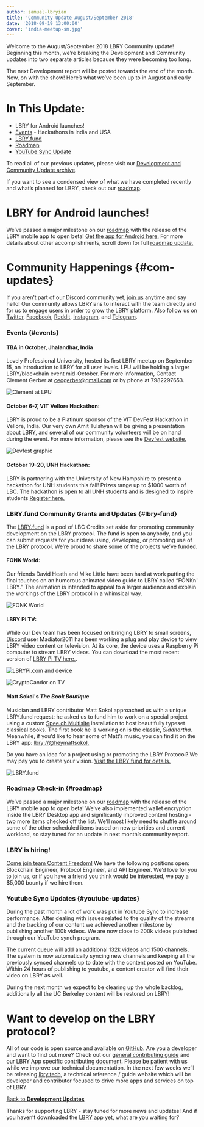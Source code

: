 ```yaml
---
author: samuel-lbryian
title: 'Community Update August/September 2018'
date: '2018-09-19 13:00:00'
cover: 'india-meetup-sm.jpg'
---
```

Welcome to the August/September 2018 LBRY Community update! Beginning this month, we’re breaking the Development and Community updates into two separate articles because they were becoming too long. 

The next Development report will be posted towards the end of the month. Now, on with the show! Here’s what we’ve been up to in August and early September. 

# In This Update:
* LBRY for Android launches!
* [Events](#events) - Hackathons in India and USA
* [LBRY.fund](#lbry-fund)
* [Roadmap](#roadmap)
* [YouTube Sync Update](#youtube-updates)

To read all of our previous updates, please visit our [Development and Community Update archive](https://lbry.io/news/category/community-update).

If you want to see a condensed view of what we have completed recently and what’s planned for LBRY, check out our [roadmap](https://lbry.io/roadmap). 

# LBRY for Android launches!
We’ve passed a major milestone on our [roadmap](https://lbry.io/roadmap) with the release of the LBRY mobile app to open beta! [Get the app for Android here.](https://play.google.com/store/apps/details?id=io.lbry.browser) For more details about other accomplishments, scroll down for full [roadmap update.](#roadmap)

# Community Happenings {#com-updates}
If you aren’t part of our Discord community yet, [join us](https://chat.lbry.io) anytime and say hello! Our community allows LBRYians to interact with the team directly and for us to engage users in order to grow the LBRY platform. Also follow us on [Twitter](https://twitter.com/lbryio), [Facebook](https://facebook.com/lbryio), [Reddit](https://www.reddit.com/r/lbry), [Instagram](https://www.instagram.com/lbryio), and [Telegram](https://www.instagram.com/lbryio/).

### Events {#events}

#### TBA in October, Jhalandhar, India
Lovely Professional University, hosted its first LBRY meetup on September 15, an introduction to LBRY for all user levels. LPU will be holding a larger LBRY/blockchain event mid-October. For more information, Contact Clement Gerber at ceogerber@gmail.com or by phone at 7982297653. 

![Clement at LPU](https://spee.ch/e/clement-india)

#### October 6-7, VIT Vellore Hackathon:
LBRY is proud to be a Platinum sponsor of the VIT DevFest Hackathon in Vellore, India. Our very own Amit Tulshyan will be giving a presentation about LBRY, and several of our community volunteers will be on hand during the event. For more information, please see the [Devfest website.]( https://devfest.dscvit.com/)

![Devfest graphic](https://spee.ch/0/devfest)

#### October 19-20, UNH Hackathon:
LBRY is partnering with the University of New Hampshire to present a hackathon for UNH students this fall! Prizes range up to $1000 worth of LBC. The hackathon is open to all UNH students and is designed to inspire students  [Register here.](https://www.unh.edu/ecenter/hackathons)

### LBRY.fund Community Grants and Updates {#lbry-fund}
The [LBRY.fund](https://lbry.fund) is a pool of LBC Credits set aside for promoting community development on the LBRY protocol. The fund is open to anybody, and you can submit requests for your ideas using, developing, or promoting use of the LBRY protocol, We’re proud to share some of the projects we’ve funded. 

#### FONK World:
Our friends David Heath and Mike Little have been hard at work putting the final touches on an humorous animated video guide to LBRY called “FONKn' LBRY.” The animation is intended to appeal to a larger audience and explain the workings of the LBRY protocol in a whimsical way.

![FONK World](https://spee.ch/b/fonk)

#### LBRY Pi TV:
While our Dev team has been focused on bringing LBRY to small screens, [Discord](https://chat.lbry.io) user Madiator2011 has been working a plug and play device to view LBRY video content on television. At its core, the device uses a Raspberry Pi computer to stream LBRY videos. You can download the most recent version of [LBRY Pi TV here.](https://lbrypi.com/downloads/).

![LBRYPi.com and device](https://spee.ch/d/lbrypi-com)

![CryptoCandor on TV](https://spee.ch/3/LBRYPi-tv)

#### Matt Sokol's _The Book Boutique_
Musician and LBRY contributor Matt Sokol approached us with a unique LBRY.fund request: he asked us to fund him to work on a special project using a custom [Spee.ch Multisite](https://github.com/lbryio/spee.ch) installation to host beautifully typeset classical books. The first book he is working on is the classic, _Siddhartha._ Meanwhile, if you’d like to hear some of Matt’s music, you can find it on the LBRY app: [lbry://@heymattsokol.](https://open.lbry.io/@heymattsokol)

Do you have an idea for a project using or promoting the LBRY Protocol? We may pay you to create your vision. [Visit the LBRY.fund for details.](https://lbry.fund)   

![LBRY.fund](https://spee.ch/2/lbry-fund.png)


### Roadmap Check-in {#roadmap}
We’ve passed a major milestone on our [roadmap](https://lbry.io/roadmap) with the release of the LBRY mobile app to open beta! We’ve also implemented wallet encryption inside the LBRY Desktop app and significantly improved content hosting - two more items checked off the list. We’ll most likely need to shuffle around some of the other scheduled items based on new priorities and current workload, so stay tuned for an update in next month’s community report. 

### LBRY is hiring! 
[Come join team Content Freedom!](https://lbry.io/join-us) We have the following positions open: Blockchain Engineer, Protocol Engineer, and API Engineer. We’d love for you to join us, or if you have a friend you think would be interested, we pay a $5,000 bounty if we hire them. 

### Youtube Sync Updates {#youtube-updates}
During the past month a lot of work was put in Youtube Sync to increase performance. After dealing with issues related to the quality of the streams and the tracking of our content we achieved another milestone by publishing another 100k videos. We are now close to 200k videos published through our YouTube synch program. 

The current queue will add an additional 132k videos and 1500 channels.
The system is now automatically syncing new channels and keeping all the previously synced channels up to date with the content posted on YouTube. Within 24 hours of publishing to youtube, a content creator will find their video on LBRY as well.

During the next month we expect to be clearing up the whole backlog, additionally all the UC Berkeley content will be restored on LBRY!

# Want to develop on the LBRY protocol?
All of our code is open source and available on [GitHub](https://github.com/lbryio). Are you a developer and want to find out more? Check out our [general contributing guide](https://lbry.io/faq/contributing) and our LBRY App specific contributing [document](https://github.com/lbryio/lbry-app/blob/master/CONTRIBUTING.md). Please be patient with us while we improve our technical documentation. In the next few weeks we’ll be releasing [lbry.tech](#lbry-tech), a technical reference / guide website which will be developer and contributor focused to drive more apps and services on top of LBRY.

[Back to **Development Updates**](#dev-updates)

Thanks for supporting LBRY - stay tuned for more news and updates! And if you haven’t downloaded the [LBRY app](https://lbry.io/get?auto=1) yet, what are you waiting for?
